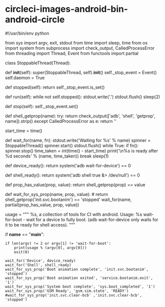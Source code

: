 # circleci-images-android-bin-android-circle
#!/usr/bin/env python

from sys import argv, exit, stdout
from time import sleep, time
from os import system
from subprocess import check_output, CalledProcessError
from threading import Thread, Event
from functools import partial

class StoppableThread(Thread):

  def __init__(self):
    super(StoppableThread, self).__init__()
    self._stop_event = Event()
    self.daemon = True

  def stopped(self):
    return self._stop_event.is_set()

  def run(self):
    while not self.stopped():
      stdout.write('.')
      stdout.flush()
      sleep(2)

  def stop(self):
    self._stop_event.set()

def shell_getprop(name):
    try:
        return check_output(['adb', 'shell', 'getprop', name]).strip()
    except CalledProcessError as e:
        return ''

start_time = time()

def wait_for(name, fn):
  stdout.write('Waiting for %s' % name)
  spinner = StoppableThread()
  spinner.start()
  stdout.flush()
  while True:
    if fn():
      spinner.stop()
      time_taken = int(time() - start_time)
      print('\n%s is ready after %d seconds' % (name, time_taken))
      break
    sleep(1)

def device_ready():
    return system('adb wait-for-device') == 0

def shell_ready():
    return system('adb shell true &> /dev/null') == 0

def prop_has_value(prop, value):
    return shell_getprop(prop) == value

def wait_for_sys_prop(name, prop, value):
    #     return shell_getprop('init.svc.bootanim') == 'stopped'
    wait_for(name, partial(prop_has_value, prop, value))

usage = """
%s, a collection of tools for CI with android.
Usage:
  %s wait-for-boot - wait for a device to fully boot.
    (adb wait-for-device only waits for it to be ready for shell access).
"""

if __name__ == "__main__":

    if len(argv) != 2 or argv[1] != 'wait-for-boot':
        print(usage % (argv[0], argv[0]))
        exit(0)

    wait_for('Device', device_ready)
    wait_for('Shell', shell_ready)
    wait_for_sys_prop('Boot animation complete', 'init.svc.bootanim', 'stopped')
    wait_for_sys_prop('Boot animation exited', 'service.bootanim.exit', '1')
    wait_for_sys_prop('System boot complete', 'sys.boot_completed', '1')
    wait_for_sys_prop('GSM Ready', 'gsm.sim.state', 'READY')
    #wait_for_sys_prop('init.svc.clear-bcb' ,'init.svc.clear-bcb', 'stopped')

